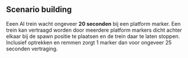 ## Scenario building

Eeen AI trein wacht ongeveer **20 seconden** bij een platform marker. Een trein kan vertraagd worden door meerdere platform markers dicht achter elkaar bij de spawn positie te plaatsen en de trein daar te laten stoppen. Inclusief optrekken en remmen zorgt 1 marker dan voor ongeveer 25 seconden vertraging.